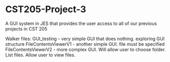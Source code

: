 CST205-Project-3
================

A GUI system in JES that provides the user access to all of our previous projects in CST 205

Walker files:
  GUI_testing - very simple GUI that does nothing. exploring GUI structure
  FileContentsViewerV1 - another simple GUI. file must be specified
  FileContentsViewerV2 - more complex GUI. Will allow user to choose folder.
                         List files. Allow user to view files.